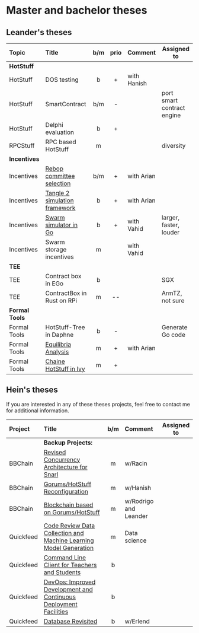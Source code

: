 # Master and bachelor theses

## Leander's theses
| Topic            | Title                                                 |  b/m  | prio  | Comment     | Assigned to                |
| :--------------- | :---------------------------------------------------- | :---: | :---: | :---------- | -------------------------- |
| **HotStuff**     |                                                       |       |       |             |                            |
| HotStuff         | DOS testing                                           |   b   |   +   | with Hanish |                            |
| HotStuff         | SmartContract                                         |  b/m  |   -   |             | port smart contract engine |
| HotStuff         | Delphi evaluation                                     |   b   |   +   |             |                            |
| RPCStuff         | RPC based HotStuff                                    |   m   |       |             | diversity                  |
| **Incentives**   |                                                       |       |       |             |                            |
| Incentives       | [Rebop committee selection](rebop-committee.md)       |  b/m  |   +   | with Arian  |                            |
| Incentives       | [Tangle 2 simulation framework](tangle-simulation.md) |   b   |   +   | with Arian  |                            |
| Incentives       | [Swarm simulator in Go](swarm-simulator-go.md)        |   b   |   +   | with Vahid  | larger, faster, louder     |
| Incentives       | Swarm storage incentives                              |   m   |       | with Vahid  |                            |
| **TEE**          |                                                       |       |       |             |                            |
| TEE              | Contract box in EGo                                   |   b   |       |             | SGX                        |
| TEE              | ContractBox in Rust on RPi                            |   m   |  --   |             | ArmTZ, not sure            |
| **Formal Tools** |                                                       |       |       |             |                            |
| Formal Tools     | HotStuff-Tree in Daphne                               |   b   |   -   |             | Generate Go code           |
| Formal Tools     | [Equilibria Analysis](equilibria-analysis.md)         |   m   |   +   | with Arian  |                            |
| Formal Tools     | [Chaine HotStuff in Ivy](hotStufIvy.md)               |   m   |   +   |             |                            |



## Hein's theses

If you are interested in any of these theses projects, feel free to contact me for additional information.

| Project   | Title                                                                                             |  b/m  | Comment               | Assigned to |
| :-------- | :------------------------------------------------------------------------------------------------ | :---: | :-------------------- | ----------- |
|           | **Backup Projects:**                                                                              |       |                       |             |
| BBChain   | [Revised Concurrency Architecture for Snarl](snarl-concurrency-arch.md)                           |   m   | w/Racin               |             |
| BBChain   | [Gorums/HotStuff Reconfiguration](gorums-hotstuff-reconfig.md)                                    |   m   | w/Hanish              |             |
| BBChain   | [Blockchain based on Gorums/HotStuff](bbchain-block.md)                                           |   m   | w/Rodrigo and Leander |             |
| Quickfeed | [Code Review Data Collection and Machine Learning Model Generation](quickfeed-codereview-data.md) |   m   | Data science          |             |
| Quickfeed | [Command Line Client for Teachers and Students](quickfeed-cli.md)                                 |   b   |                       |             |
| Quickfeed | [DevOps: Improved Development and Continuous Deployment Facilities](quickfeed-devops.md)          |   b   |                       |             |
| Quickfeed | [Database Revisited](quickfeed-db.md)                                                             |   b   | w/Erlend              |             |
